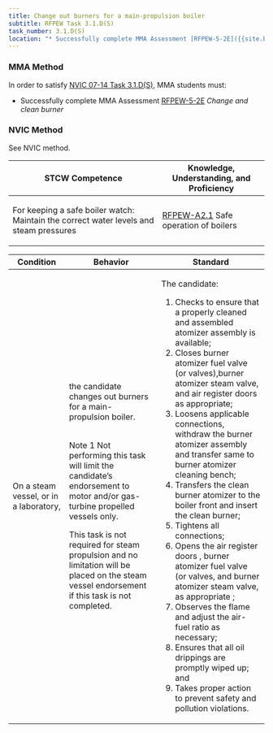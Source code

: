 ```yaml
---
title: Change out burners for a main-propulsion boiler
subtitle: RFPEW Task 3.1.D(S) 
task_number: 3.1.D(S)
location: "* Successfully complete MMA Assessment [RFPEW-5-2E]({{site.baseurl}}/assessments/Engine/RFPEW-5-2E) *Change and clean burner*" 
---
```



### MMA Method

In order to satisfy  [NVIC 07-14  Task  3.1.D(S)]({{site.baseurl}}/assets/images/nvic-07-14.pdf), MMA students must:

* Successfully complete MMA Assessment [RFPEW-5-2E]({{site.baseurl}}/assessments/Engine/RFPEW-5-2E) *Change and clean burner*


### NVIC Method

<a onclick="togglevisibility('nvic_methods')" >See NVIC method.</a>

<div id='nvic_methods' class='hide'>

<table>
<thead>
<tr>
<th class='forty'> STCW Competence </th>
<th class='sixty'> Knowledge, Understanding, and Proficiency </th>
</tr>
</thead>




<tbody>
<tr><td markdown='1'>

For keeping a safe boiler watch: Maintain the correct water levels and steam pressures

</td><td markdown='1'>

[RFPEW-A2.1](../../tables/34.html#RFPEW-A2.1) Safe operation of boilers

</td></tr>


</tbody>
</table>


<table>
<thead>
<tr><th class='twenty'>  Condition </th><th class='twenty'> Behavior </th><th  class='sixty'>Standard </th></tr>
</thead>
<tbody >



<tr><td markdown='1'>

On a steam vessel, or in a laboratory,

</td><td markdown='1'>

the candidate changes out burners for a main- propulsion boiler.

<br>

<div class="tooltip">Note 1
<span class="tooltiptext">
Not performing this task will limit the candidate’s endorsement to motor and/or gas-turbine propelled vessels only.

This task is not required for steam propulsion and no limitation will be placed on the steam vessel endorsement if this task is not completed.
</span>
</div>


</td><td markdown='1'>

The candidate:

1. Checks to ensure that a properly cleaned and assembled atomizer assembly is available;
2. Closes burner atomizer fuel valve (or valves),burner atomizer steam valve, and air register doors as appropriate;
3. Loosens applicable connections, withdraw the burner atomizer assembly and transfer same to burner atomizer cleaning bench;
4. Transfers the clean burner atomizer to the boiler front and insert the clean burner;
5. Tightens all connections;
6. Opens the air register doors , burner atomizer fuel valve (or valves, and burner atomizer steam valve, as appropriate ;
7. Observes the flame and adjust the air-fuel ratio as necessary;
8. Ensures that all oil drippings are promptly wiped up; and
9. Takes proper action to prevent safety and pollution violations.

</td></tr>
</tbody>
</table>
</div>
